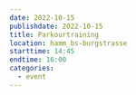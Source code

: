 ```yaml
---
date: 2022-10-15
publishdate: 2022-10-15
title: Parkourtraining
location: hamm_bs-burgstrasse
starttime: 14:45
endtime: 16:00
categories:
  - event
---
```


